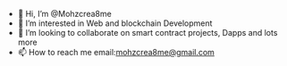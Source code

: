 - 👋 Hi, I’m @Mohzcrea8me
- 👀 I’m interested in Web and blockchain Development
- 💞️ I’m looking to collaborate on smart contract projects, Dapps and lots more
- 📫 How to reach me email:mohzcrea8me@gmail.com

<!---
Mohzcrea8me/Mohzcrea8me is a ✨ special ✨ repository because its `README.md` (this file) appears on your GitHub profile.
You can click the Preview link to take a look at your changes.
--->
